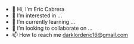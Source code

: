 - 👋 Hi, I’m Eric Cabrera
- 👀 I’m interested in ...
- 🌱 I’m currently learning ...
- 💞️ I’m looking to collaborate on ...
- 📫 How to reach me darklorderic16@gmail.com

<!---
Sweetlord16/Sweetlord16 is a ✨ special ✨ repository because its `README.md` (this file) appears on your GitHub profile.
You can click the Preview link to take a look at your changes.
--->
